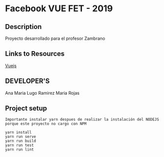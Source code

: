 # Facebook VUE FET - 2019

## Description
Proyecto desarrollado para el profesor Zambrano 
## Links to Resources

[Vuejs](https://vuejs.org/)


## DEVELOPER'S
Ana Maria Lugo Ramirez 
Maria Rojas
 
## Project setup
```
Importante instalar yarn despues de realizar la instalación del NODEJS porque este proyecto no cargo con NPM

yarn install
yarn run serve
yarn run build
yarn run test
yarn run lint
```

